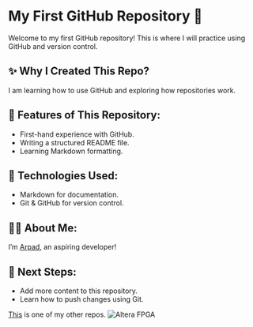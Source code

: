 # My First GitHub Repository 🚀

Welcome to my first GitHub repository! This is where I will practice using GitHub and version control.

## ✨ Why I Created This Repo?
I am learning how to use GitHub and exploring how repositories work.

## 📌 Features of This Repository:
- First-hand experience with GitHub.
- Writing a structured README file.
- Learning Markdown formatting.

## 🔧 Technologies Used:
- Markdown for documentation.
- Git & GitHub for version control.

## 👨‍💻 About Me:
I’m [Arpad](https://github.com/kengreklammen), an aspiring developer!


## 🎯 Next Steps:
- Add more content to this repository.
- Learn how to push changes using Git.

[This](https://github.com/kengreklammen/Altera-DE-1-projects) is one of my other repos.
![Altera FPGA](https://github.com/kengreklammen/Altera-DE-1-projects/blob/main/Altera-DE1-FPGA-Development-and-Education-Board.png)

